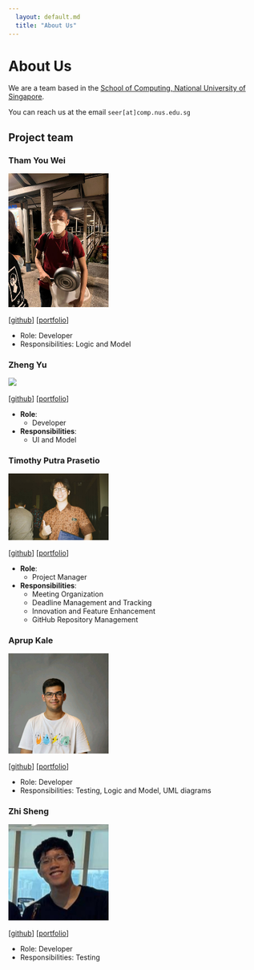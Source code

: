 ```yaml
---
  layout: default.md
  title: "About Us"
---
```


# About Us

We are a team based in the [School of Computing, National University of Singapore](http://www.comp.nus.edu.sg).

You can reach us at the email `seer[at]comp.nus.edu.sg`

## Project team


### Tham You Wei

<img src="images/tyouwei.png" width="200px">

[[github](https://github.com/tyouwei)]
[[portfolio](team/tyouwei.md)]

* Role: Developer
* Responsibilities: Logic and Model

### Zheng Yu

<img src="images/zhengyup.png" width="200px">

[[github](http://github.com/zhengyup)] 
[[portfolio](team/zhengyup.md)]

* **Role**:
  * Developer
* **Responsibilities**:
  * UI and Model

### Timothy Putra Prasetio

<img src="images/tim-pipi.png" width="200px">

[[github](https://github.com/tim-pipi)]
[[portfolio](team/tim-pipi.md)]

* **Role**: 
  * Project Manager
* **Responsibilities**: 
  * Meeting Organization
  * Deadline Management and Tracking
  * Innovation and Feature Enhancement
  * GitHub Repository Management

### Aprup Kale

<img src="images/aprupkale.png" width="200px">

[[github](http://github.com/aprupkale)]
[[portfolio](team/aprupkale.md)]

* Role: Developer
* Responsibilities: Testing, Logic and Model, UML diagrams

### Zhi Sheng

<img src="images/zsh-eng.png" width="200px">

[[github](https://github.com/zsh-eng)]
[[portfolio](team/zsh-eng.md)]

* Role: Developer
* Responsibilities: Testing
